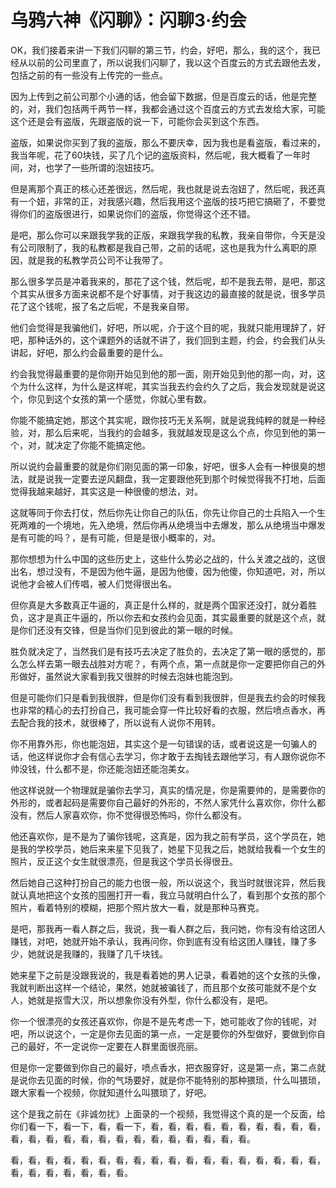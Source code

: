 # 乌鸦六神《闪聊》：闪聊3·约会

OK，我们接着来讲一下我们闪聊的第三节，约会，好吧，那么，我的这个，我已经从以前的公司里直了，所以说我们闪聊了，我以这个百度云的方式去跟他去发，包括之前的有一些没有上传完的一些点。

因为上传到之前公司那个小通的话，他会留下数据，但是百度云的话，他是完整的，对，我们包括两千两节一样，我都会通过这个百度云的方式去发给大家，可能这个还是会有盗版，先跟盗版的说一下，可能你会买到这个东西。

盗版，如果说你买到了我的盗版，那么不要庆幸，因为我也是看盗版，看过来的，我当年呢，花了60块钱，买了几个记的盗版资料，然后呢，我大概看了一年时间，对，也学了一些所谓的泡妞技巧。

但是离那个真正的核心还差很远，然后呢，我也就是说去泡妞了，然后呢，我还真有一个妞，非常的正，对我感兴趣，然后我用这个盗版的技巧把它搞砸了，不要觉得你们的盗版很进行，如果说你们的盗版，你觉得这个还不错。

是吧，那么你可以来跟我学我的正版，来跟我学我的私教，我亲自带你，今天是没有公司限制了，我的私教都是我自己带，之前的话呢，这也是我为什么离职的原因，就是我的私教学员公司不让我带了。

那么很多学员是冲着我来的，那花了这个钱，然后呢，却不是我去带，是吧，那这个其实从很多方面来说都不是个好事情，对于我这边的最直接的就是说，很多学员花了这个钱呢，报了名之后呢，不是我亲自带。

他们会觉得是我骗他们，好吧，所以呢，介于这个目的呢，我就只能用理辞了，好吧，那种话外的，这个课题外的话就不讲了，我们回到主题，约会，约会我们从头讲起，好吧，那么约会最重要的是什么。

约会我觉得最重要的是你刚开始见到他的那一面，刚开始见到他的那一向，对，这个为什么这样，为什么是这样呢，其实当我去约会约久了之后，我会发现就是说这个，你见到这个女孩的第一个感觉，你就心里有数。

你能不能搞定她，那这个其实呢，跟你技巧无关系啊，就是说我纯粹的就是一种经验，对，那么后来呢，当我约的会越多，我就越发现是这么个点，你见到他的第一个，对，就决定了你能不能搞定他。

所以说约会最重要的就是你们刚见面的第一印象，好吧，很多人会有一种很臭的想法，就是说我一定要去逆风翻盘，我一定要跟他死到那个时候觉得我不打地，后面觉得我越来越好，其实这是一种很傻的想法，对。

这就等同于你去打仗，然后你先让你自己的队伍，你先让你自己的士兵陷入一个生死两难的一个境地，先入绝境，然后你再从绝境当中去爆发，那么从绝境当中爆发是有可能的吗？，是有可能，但是是很小概率的，对。

那你想想为什么中国的这些历史上，这些什么势必之战的，什么关渡之战的，这很出名，想过没有，不是因为他牛逼，是因为他傻，因为他傻，你知道吧，对，所以说他才会被人们传唱，被人们觉得很出名。

但你真是大多数真正牛逼的，真正是什么样的，就是两个国家还没打，就分着胜负，这才是真正牛逼的，所以你去和女孩约会见面，其实最重要的就是这个点，就是你们还没有交锋，但是当你们见到彼此的第一眼的时候。

胜负就决定了，当然我们是有技巧去决定了胜负的，去决定了第一眼的感觉的，那么怎么样去第一眼去战胜对方呢？，有两个点，第一点就是你一定要把你自己的外形做好，虽然说大家看到我又很胖的时候去泡妹也能泡到。

但是可能你们只是看到我很胖，但是你们没有看到我很胖，但是我去约会的时候我也非常的精心的去打扮自己，我可能会穿一件比较好看的衣服，然后喷点香水，再去配合我的技术，就很棒了，所以说有人说你不用转。

你不用靠外形，你也能泡妞，其实这个是一句错误的话，或者说这是一句骗人的话，他这样说你才会有信心去学习，你才敢于去掏钱去跟他学习，有人跟你说你不帅没钱，什么都不是，你还能泡妞还能泡美女。

他这样说就一个物理就是骗你去学习，真实的情况是，你是需要帅的，是需要你的外形的，或者起码是需要你自己最好的外形的，不然人家凭什么喜欢你，你什么都没有，然后人家喜欢你，你不觉得很恐怖吗，你什么都没有。

他还喜欢你，是不是为了骗你钱呢，这真是，因为我之前有学员，这个学员在，她是我的学校学员，她后来来星下见我了，她星下见我之后，她就给我看一个女生的照片，反正这个女生就很漂亮，但是我这个学员长得很丑。

然后她自己这种打扮自己的能力也很一般，所以说这个，我当时就很诧异，然后我就认真地把这个女孩的囤圈打开一看，我立马就明白什么了，看到那个女孩的那个照片，看着特别的模糊，把那个照片放大一看，就是那种马赛克。

是吧，那我再一看人群之后，我说，我一看人群之后，我问她，你有没有给这团人赚钱，对吧，她就开始不承认，我再问你，你到底有没有给这团人赚钱，赚了多少，她就说是我赚的，我赚了几千块钱。

她来星下之前是没跟我说的，我是看着她的男人记录，看着她的这个女孩的头像，我就判断出这样一个结论，果然，她就被骗钱了，而且那个女孩可能就不是个女人，她就是抠雪大汉，所以想象你没有外型，你什么都没有，是吧。

你一个很漂亮的女孩还喜欢你，你是不是先考虑一下，她可能收了你的钱呢，对吧，所以说这个，一定是你去见面的第一点，一定是要你的外型做好，要做到你自己的最好，不一定说你一定要在人群里面很亮丽。

但是你一定要做到你自己的最好，喷点香水，把衣服穿好，这是第一点，第二点就是说你去见面的时候，你的气场要好，就是你不能特别的那种猥琐，什么叫猥琐，跟大家看一个视频，你就知道什么叫猥琐了，好吧。

这个是我之前在《非诚勿扰》上面录的一个视频，我觉得这个真的是一个反面，给你们看一下，看一下，看，看一下，看，看，看，看，看，看，看，看，看，看，看，看，看，看，看，看，看，看，看，看，看，看，看，看。

看，看，看，看，看，看，看，看，看，看，看，看，看，看，看，看，看，看，看，看，看，看，看，看，看。